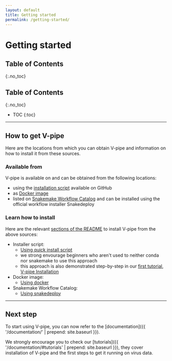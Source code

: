 ```yaml
---
layout: default
title: Getting started
permalink: /getting-started/
---
```


# Getting started

## Table of Contents
{:.no_toc}

## Table of Contents
{:.no_toc}

* TOC
{:toc}

---

## How to get V-pipe

Here are the locations from which you can obtain V-pipe and information on how to install it from these sources.

### Available from

V-pipe is available on and can be obtained from the following locations:

- using the [installation script](https://github.com/cbg-ethz/V-pipe/blob/master/utils/README.md#quick-installer) available on GitHub
- as [Docker image](https://github.com/cbg-ethz/V-pipe/pkgs/container/v-pipe)
- listed on [Snakemake Workflow Catalog](https://snakemake.github.io/snakemake-workflow-catalog/?usage=cbg-ethz/V-pipe) and can be installed using the official workflow installer Snakedeploy

### Learn how to install

Here are the relevant [sections of the README](https://github.com/cbg-ethz/V-pipe#usage) to install V-pipe from the above sources:

- Installer script:
  - [Using quick install script](https://github.com/cbg-ethz/V-pipe#using-quick-install-script)
  - we strong envourage beginners who aren't used to neither conda nor snakemake to use this approach
  - this approach is also demonstrated step-by-step in our [first tutorial, V-pipe Installation](https://github.com/cbg-ethz/V-pipe/blob/master/docs/tutorial_0_install.md)
- Docker image:
  - [Using docker](https://github.com/cbg-ethz/V-pipe#using-docker)
- Snakemake Workflow Catalog:
  - [Using snakedeploy](https://github.com/cbg-ethz/V-pipe#using-snakedeploy)

---

## Next step

To start using V-pipe, you can now refer to the [documentation]({{ '/documentation/' | prepend: site.baseurl }}).

We strongly encourage you to check our [tutorials]({{ '/documentation/#tutorials' | prepend: site.baseurl }}), they cover installation of V-pipe and the first steps to get it running on virus data.
